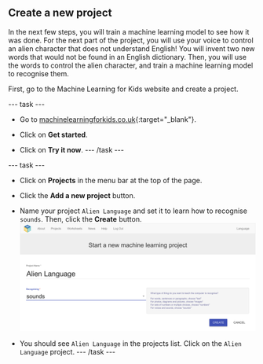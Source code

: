 ## Create a new project
In the next few steps, you will train a machine learning model to see how it was done. For the next part of the project, you will use your voice to control an alien character that does not understand English! You will invent two new words that would not be found in an English dictionary. Then, you will use the words to control the alien character, and train a machine learning model to recognise them.

First, go to the Machine Learning for Kids website and create a project.

--- task ---
+ Go to [machinelearningforkids.co.uk](https://machinelearningforkids.co.uk/){:target="_blank"}.

+ Click on **Get started**.

+ Click on **Try it now**. --- /task ---

--- task ---
+ Click on **Projects** in the menu bar at the top of the page.

+ Click the **Add a new project** button.

+ Name your project `Alien Language` and set it to learn how to recognise `sounds`. Then, click the **Create** button. ![Creating a project](images/create.png)

+ You should see `Alien Language` in the projects list. Click on the `Alien Language` project. --- /task ---
